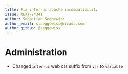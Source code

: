 ```yaml
---
title: Fix inter-ui apache incompatibility
issue: NEXT-24341
author: Sebastian Seggewiss
author_email: s.seggewiss@cicada.com
author_github: @seggewiss
---
```

# Administration
* Changed `inter-ui` web css suffix from `var` to `variable`
